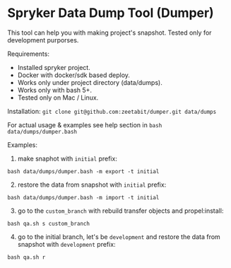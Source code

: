 # Spryker Data Dump Tool (Dumper)

This tool can help you with making project's snapshot.
Tested only for development purporses.

Requirements:
- Installed spryker project.
- Docker with docker/sdk based deploy.
- Works only under project directory (data/dumps).
- Works only with bash 5+.
- Tested only on Mac / Linux.

Installation:
`git clone git@github.com:zeetabit/dumper.git data/dumps`

For actual usage & examples see help section in `bash data/dumps/dumper.bash`

Examples:
1) make snaphot with `initial` prefix:
```
bash data/dumps/dumper.bash -m export -t initial
```
2) restore the data from snapshot with `initial` prefix:
```
bash data/dumps/dumper.bash -m import -t initial
```
3) go to the `custom_branch` with rebuild transfer objects and propel:install:
```
bash qa.sh s custom_branch
```
4) go to the initial branch, let's be `development` and restore the data from snapshot with `development` prefix:
```
bash qa.sh r
```
